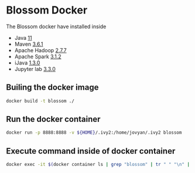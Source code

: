 # Blossom Docker 

The Blossom docker have installed inside 
- Java [11](https://www.azul.com/downloads/?version=java-11-lts&os=ubuntu&architecture=x86-64-bit&package=jdk)
- Maven [3.6.1](https://maven.apache.org/ref/3.6.3/)
- Apache Hadoop [2.7.7](https://hadoop.apache.org/docs/r2.7.7/)
- Apache Spark [3.1.2](https://spark.apache.org/docs/3.1.2/)
- iJava [1.3.0](https://github.com/SpencerPark/IJava/releases/tag/v1.3.0)
- Jupyter lab [3.3.0](https://jupyterlab.readthedocs.io/en/3.3.x/)

## Builing the docker image
```bash
docker build -t blossom ./
```

## Run the docker container
```bash
docker run -p 8888:8888 -v ${HOME}/.ivy2:/home/jovyan/.ivy2 blossom
```

## Execute command inside of docker container
```bash
docker exec -it $(docker container ls | grep "blossom" | tr " " "\n" | tail -n 1) /bin/bash
```

